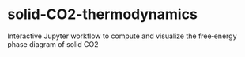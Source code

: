 # solid-CO2-thermodynamics
Interactive Jupyter workflow to compute and visualize the free‐energy phase diagram of solid CO2
